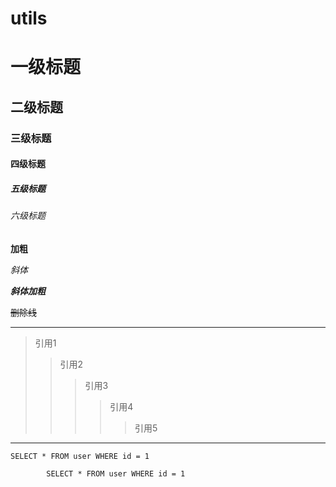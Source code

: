 # utils

# 一级标题
## 二级标题
### 三级标题
#### 四级标题
##### 五级标题
###### 六级标题

**加粗**

*斜体*

***斜体加粗***

~~删除线~~

----

>引用1
>>引用2
>>>引用3
>>>>引用4
>>>>>引用5

****



`SELECT * FROM user WHERE id = 1`

```
		SELECT * FROM user WHERE id = 1
```
